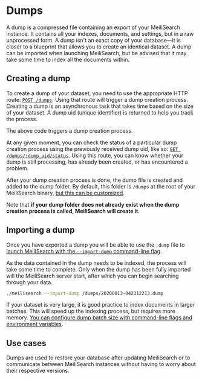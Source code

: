 # Dumps

A dump is a compressed file containing an export of your MeiliSearch instance. It contains all your indexes, documents, and settings, but in a raw unprocessed form. A dump isn't an exact copy of your database—it is closer to a blueprint that allows you to create an identical dataset. A dump can be imported when launching MeiliSearch, but be advised that it may take some time to index all the documents within.

## Creating a dump

To create a dump of your dataset, you need to use the appropriate HTTP route: [`POST /dumps`](/reference/api/dump#create-a-dump). Using that route will trigger a dump creation process. Creating a dump is an asynchronous task that takes time based on the size of your dataset. A dump uid (unique identifier) is returned to help you track the process.

<CodeSamples id="post_dump_1" />

The above code triggers a dump creation process.

At any given moment, you can check the status of a particular dump creation process using the previously received dump uid, like so: [`GET /dumps/:dump_uid/status`](/reference/api/dump#get-dump-status). Using this route, you can know whether your dump is still processing, has already been created, or has encountered a problem.

<CodeSamples id="get_dump_status_1" />

After your dump creation process is done, the dump file is created and added to the dump folder. By default, this folder is `/dumps` at the root of your MeiliSearch binary, [but this can be customized](/reference/features/configuration#options).

Note that **if your dump folder does not already exist when the dump creation process is called, MeiliSearch will create it**.

## Importing a dump

Once you have exported a dump you will be able to use the `.dump` file to [launch MeiliSearch with the `--import-dump` command-line flag](/reference/features/configuration#import-dump).

As the data contained in the dump needs to be indexed, the process will take some time to complete. Only when the dump has been fully imported will the MeiliSearch server start, after which you can begin searching through your data.

```bash
./meilisearch --import-dump /dumps/20200813-042312213.dump
```

If your dataset is very large, it is good practice to index documents in larger batches. This will speed up the indexing process, but requires more memory. [You can configure dump batch size with command-line flags and environment variables](/reference/features/configuration#dump-batch-size).

## Use cases

Dumps are used to restore your database after updating MeiliSearch or to communicate between MeiliSearch instances without having to worry about their respective versions.
